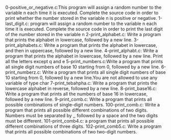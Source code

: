 0-positive_or_negative.c:This program will assign a random number to the variable n each time it is executed. Complete the source code in order to print whether the number stored in the variable n is positive or negative.
1-last_digit.c: program will assign a random number to the variable n each time it is executed. Complete the source code in order to print the last digit of the number stored in the variable n
2-print_alphabet.c: Write a program that prints the alphabet in lowercase, followed by a new line.
3-print_alphabets.c: Write a program that prints the alphabet in lowercase, and then in uppercase, followed by a new line.
4-print_alphabt.c: Write a program that prints the alphabet in lowercase, followed by a new line. Print all the letters except q and e
5-print_numbers.c:Write a program that prints all single digit numbers of base 10 starting from 0, followed by a new line.
6-print_numberz.c: Write a program that prints all single digit numbers of base 10 starting from 0, followed by a new line.You are not allowed to use any variable of type char
7-print_tebahpha.c: Write a program that prints the lowercase alphabet in reverse, followed by a new line.
8-print_base16.c: Write a program that prints all the numbers of base 16 in lowercase, followed by a new line.
9-print_comb.c: Write a program that prints all possible combinations of single-digit numbers.
100-print_comb.c: Write a program that prints all possible different combinations of two digits. Numbers must be separated by ,, followed by a space and the two digits must be different.
101-print_comb4.c:  a program that prints all possible different combinations of three digits.
102-print_comb5.c: Write a program that prints all possible combinations of two two-digit numbers.
